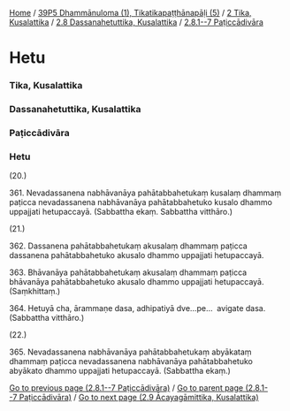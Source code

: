 
[Home](/) / [39P5 Dhammānuloma (1), Tikatikapaṭṭhānapāḷi (5)](/tipitaka/39P5.md) / [2 Tika, Kusalattika](/tipitaka/39P5/2.md) / [2.8 Dassanahetuttika, Kusalattika](/tipitaka/39P5/2/2.8.md) / [2.8.1--7 Paṭiccādivāra](/tipitaka/39P5/2/2.8/2.8.1--7.md)

# Hetu

### Tika, Kusalattika

### Dassanahetuttika, Kusalattika

### Paṭiccādivāra

### Hetu

(20.)

361\. Nevadassanena nabhāvanāya pahātabbahetukaṃ kusalaṃ dhammaṃ paṭicca nevadassanena nabhāvanāya pahātabbahetuko kusalo dhammo uppajjati hetupaccayā. (Sabbattha ekaṃ. Sabbattha vitthāro.)

(21.)

362\. Dassanena pahātabbahetukaṃ akusalaṃ dhammaṃ paṭicca dassanena pahātabbahetuko akusalo dhammo uppajjati hetupaccayā.

363\. Bhāvanāya pahātabbahetukaṃ akusalaṃ dhammaṃ paṭicca bhāvanāya pahātabbahetuko akusalo dhammo uppajjati hetupaccayā. (Saṃkhittaṃ.)

364\. Hetuyā cha, ārammaṇe dasa, adhipatiyā dve…pe…  avigate dasa. (Sabbattha vitthāro.)

(22.)

365\. Nevadassanena nabhāvanāya pahātabbahetukaṃ abyākataṃ dhammaṃ paṭicca nevadassanena nabhāvanāya pahātabbahetuko abyākato dhammo uppajjati hetupaccayā. (Sabbattha ekaṃ.)

[Go to previous page (2.8.1--7 Paṭiccādivāra)](/tipitaka/39P5/2/2.8/2.8.1--7.md) / [Go to parent page (2.8.1--7 Paṭiccādivāra)](/tipitaka/39P5/2/2.8/2.8.1--7.md) / [Go to next page (2.9 Ācayagāmittika, Kusalattika)](/tipitaka/39P5/2/2.9.md)


